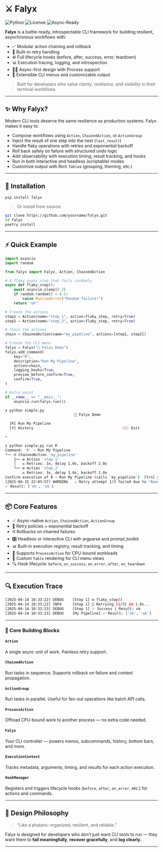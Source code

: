 # ⚔️ Falyx
![Python](https://img.shields.io/badge/Python-3.10+-blue)
![License](https://img.shields.io/badge/license-MIT-green)
![Async-Ready](https://img.shields.io/badge/asyncio-ready-purple)

**Falyx** is a battle-ready, introspectable CLI framework for building resilient, asynchronous workflows with:

- ✅ Modular action chaining and rollback
- 🔁 Built-in retry handling
- ⚙️ Full lifecycle hooks (before, after, success, error, teardown)
- 📊 Execution tracing, logging, and introspection
- 🧙‍♂️ Async-first design with Process support
- 🧩 Extensible CLI menus and customizable output

> Built for developers who value *clarity*, *resilience*, and *visibility* in their terminal workflows.

---

## ✨ Why Falyx?

Modern CLI tools deserve the same resilience as production systems. Falyx makes it easy to:

- Compose workflows using `Action`, `ChainedAction`, or `ActionGroup`
- Inject the result of one step into the next (`last_result`)
- Handle flaky operations with retries and exponential backoff
- Roll back safely on failure with structured undo logic
- Add observability with execution timing, result tracking, and hooks
- Run in both interactive *and* headless (scriptable) modes
- Customize output with Rich `Table`s (grouping, theming, etc.)

---

## 🔧 Installation

```bash
pip install falyx
```

> Or install from source:

```bash
git clone https://github.com/yourname/falyx.git
cd falyx
poetry install
```

---

## ⚡ Quick Example

```python
import asyncio
import random

from falyx import Falyx, Action, ChainedAction

# A flaky async step that fails randomly
async def flaky_step():
    await asyncio.sleep(0.2)
    if random.random() < 0.5:
        raise RuntimeError("Random failure!")
    return "ok"

# Create the actions
step1 = Action(name="step_1", action=flaky_step, retry=True)
step2 = Action(name="step_2", action=flaky_step, retry=True)

# Chain the actions
chain = ChainedAction(name="my_pipeline", actions=[step1, step2])

# Create the CLI menu
falyx = Falyx("🚀 Falyx Demo")
falyx.add_command(
    key="R",
    description="Run My Pipeline",
    action=chain,
    logging_hooks=True,
    preview_before_confirm=True,
    confirm=True,
)

# Entry point
if __name__ == "__main__":
    asyncio.run(falyx.run())
```

```bash
❯ python simple.py
                                🚀 Falyx Demo

  [R] Run My Pipeline
  [Y] History                                         [Q] Exit

>
```

```bash
❯ python simple.py run R
Command: 'R' — Run My Pipeline
└── ⛓ ChainedAction 'my_pipeline'
    ├── ⚙ Action 'step_1'
    │   ↻ Retries: 3x, delay 1.0s, backoff 2.0x
    └── ⚙ Action 'step_2'
        ↻ Retries: 3x, delay 1.0s, backoff 2.0x
Confirm execution of R — Run My Pipeline (calls `my_pipeline`)  [Y/n] y
[2025-04-15 22:03:57] WARNING   ⚠️ Retry attempt 1/3 failed due to 'Random failure!'.
✅ Result: ['ok', 'ok']
```

---

## 📦 Core Features

- ✅ Async-native `Action`, `ChainedAction`, `ActionGroup`
- 🔁 Retry policies + exponential backoff
- ⛓ Rollbacks on chained failures
- 🎛️ Headless or interactive CLI with argparse and prompt_toolkit
- 📊 Built-in execution registry, result tracking, and timing
- 🧠 Supports `ProcessAction` for CPU-bound workloads
- 🧩 Custom `Table` rendering for CLI menu views
- 🔍 Hook lifecycle: `before`, `on_success`, `on_error`, `after`, `on_teardown`

---

## 🔍 Execution Trace

```bash
[2025-04-14 10:33:22] DEBUG    [Step 1] ⚙ flaky_step()
[2025-04-14 10:33:22] INFO     [Step 1] 🔁 Retrying (1/3) in 1.0s...
[2025-04-14 10:33:23] DEBUG    [Step 1] ✅ Success | Result: ok
[2025-04-14 10:33:23] DEBUG    [My Pipeline] ✅ Result: ['ok', 'ok']
```

---

### 🧱 Core Building Blocks

#### `Action`
A single async unit of work. Painless retry support.

#### `ChainedAction`
Run tasks in sequence. Supports rollback on failure and context propagation.

#### `ActionGroup`
Run tasks in parallel. Useful for fan-out operations like batch API calls.

#### `ProcessAction`
Offload CPU-bound work to another process — no extra code needed.

#### `Falyx`
Your CLI controller — powers menus, subcommands, history, bottom bars, and more.

#### `ExecutionContext`
Tracks metadata, arguments, timing, and results for each action execution.

#### `HookManager`
Registers and triggers lifecycle hooks (`before`, `after`, `on_error`, etc.) for actions and commands.

---

## 🧠 Design Philosophy

> “Like a phalanx: organized, resilient, and reliable.”

Falyx is designed for developers who don’t just want CLI tools to run — they want them to **fail meaningfully**, **recover gracefully**, and **log clearly**.

---
